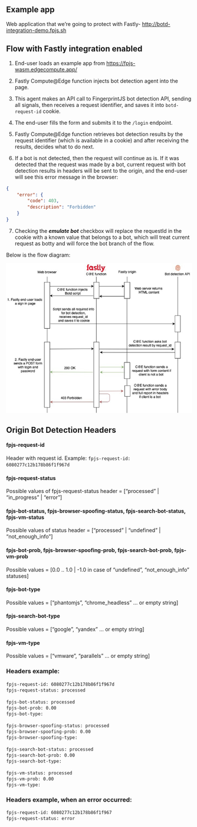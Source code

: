 ## Example app
Web application that we’re going to protect with Fastly- http://botd-integration-demo.fpjs.sh

## Flow with Fastly integration enabled
1. End-user loads an example app from https://fpjs-wasm.edgecompute.app/

2. Fastly Compute@Edge function injects bot detection agent into the page.

3. This agent makes an API call to FingerprintJS bot detection API, sending all signals, then  receives a request identifier, and saves it into `botd-request-id` cookie.

4. The end-user fills the form and submits it to the `/login` endpoint.

5. Fastly Compute@Edge function retrieves bot detection results by the request identifier (which is available in a cookie) and after receiving the results, decides what to do next.

6. If a bot is not detected, then the request will continue as is. If it was detected that the request was made by a bot, current request with bot detection results in headers will be sent to the origin, and the end-user will see this error message in the browser:
```json
{
    "error": {
        "code": 403,
        "description": "Forbidden"
    }
}
```
7. Checking the ***emulate bot*** checkbox will replace the requestId in the cookie with a known value that belongs to a bot, which will treat current request as botty and will force the bot branch of the flow.

Below is the flow diagram:

![](resources/diagram.jpg)

## Origin Bot Detection Headers
#### fpjs-request-id
Header with request id. Example:
`fpjs-request-id: 6080277c12b178b86f1f967d`
#### fpjs-request-status
Possible values of fpjs-request-status header = [“processed” | “in_progress” | “error”]
#### fpjs-bot-status, fpjs-browser-spoofing-status, fpjs-search-bot-status, fpjs-vm-status
Possible values of status header = [“processed” | “undefined” | “not_enough_info”]
#### fpjs-bot-prob, fpjs-browser-spoofing-prob, fpjs-search-bot-prob, fpjs-vm-prob
Possible values = [0.0 .. 1.0 | -1.0 in case of “undefined”, “not_enough_info” statuses]
#### fpjs-bot-type
Possible values = [“phantomjs”, “chrome_headless” … or empty string]
#### fpjs-search-bot-type
Possible values = [“google”, “yandex” … or empty string]
#### fpjs-vm-type
Possible values = [“vmware”, “parallels” … or empty string]
### Headers example:
```
fpjs-request-id: 6080277c12b178b86f1f967d
fpjs-request-status: processed

fpjs-bot-status: processed
fpjs-bot-prob: 0.00
fpjs-bot-type:

fpjs-browser-spoofing-status: processed
fpjs-browser-spoofing-prob: 0.00
fpjs-browser-spoofing-type: 

fpjs-search-bot-status: processed
fpjs-search-bot-prob: 0.00
fpjs-search-bot-type:

fpjs-vm-status: processed
fpjs-vm-prob: 0.00
fpjs-vm-type:
```
### Headers example, when an error occurred:
```
fpjs-request-id: 6080277c12b178b86f1f967
fpjs-request-status: error
```
